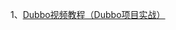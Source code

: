 1、[Dubbo视频教程（Dubbo项目实战）](http://www.roncoo.com/course/view/f614343765bc4aac8597c6d8b38f06fd#boxTwo)
